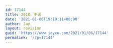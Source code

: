 ```yaml
---
id: 17144
title: 2018，不送
date: '2021-01-06T19:19:11+08:00'
author: Jay
layout: revision
guid: 'https://www.jayxu.com/2021/01/06/17144'
permalink: '/?p=17144'
---
```


<!-- wp:paragraph -->
<p></p>
<!-- /wp:paragraph -->

<!-- wp:image {"id":16683,"linkDestination":"media"} -->
<figure class="wp-block-image"><a href="https://www.jayxu.com/log/wp-content/uploads/2019/01/2018-2019.png"><img src="https://www.jayxu.com/log/wp-content/uploads/2019/01/2018-2019.png" alt="" class="wp-image-16683"/></a></figure>
<!-- /wp:image -->